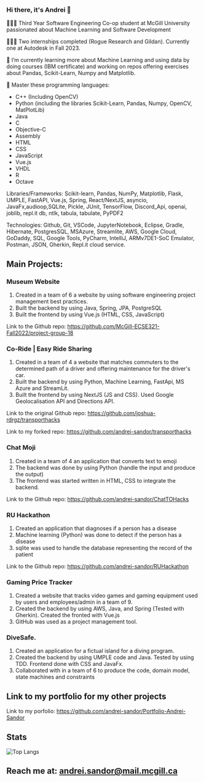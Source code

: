 ### Hi there, it's Andrei 👋

<!--
**andrei-sandor/andrei-sandor** is a ✨ _special_ ✨ repository because its `README.md` (this file) appears on your GitHub profile.

Here are some ideas to get you started:

- 🔭 I’m currently working on ...
- 🌱 I’m currently learning ...
- 👯 I’m looking to collaborate on ...
- 🤔 I’m looking for help with ...
- 💬 Ask me about ...
- 📫 How to reach me: ...
- 😄 Pronouns: ...
- ⚡ Fun fact: ...
-->

🧑🏻‍🎓 Third Year Software Engineering Co-op student at McGill University passionated about Machine Learning and Software Development

👨🏻‍💻 Two internships completed (Rogue Research and Gildan). Currently one at Autodesk in Fall 2023.

🌱 I’m currently learning more about Machine Learning and using data by doing courses (IBM certificate) and working on repos offering exercises about Pandas, Scikit-Learn, Numpy and Matplotlib.

💪 Master these programming languages:
- C++ (Including OpenCV)
- Python (including the libraries Scikit-Learn, Pandas, Numpy, OpenCV, MatPlotLib)
- Java
- C
- Objective-C
- Assembly
- HTML
- CSS
- JavaScript
- Vue.js
- VHDL
- R
- Octave

Libraries/Frameworks: Scikit-learn, Pandas, NumPy, Matplotlib, Flask, UMPLE, FastAPI, Vue.js, Spring, React/NextJS, asyncio, JavaFx,audioop,SQLite, Pickle, JUnit, TensorFlow, Discord_Api, openai, joblib, repl.it db, ntlk, tabula, tabulate, PyPDF2

Technologies: Github, Git, VSCode, JupyterNotebook, Eclipse, Gradle, Hibernate, PostgresSQL, MSAzure, Streamlite, AWS, Google Cloud, GoDaddy, SQL, Google Tools, PyCharm, IntelliJ, ARMv7DE1-SoC Emulator, Postman, JSON, Gherkin, Repl.it cloud service.


## Main Projects:
### Museum Website
 1. Created in a team of 6 a website by using software engineering project management best practices.
 2. Built the backend by using Java, Spring, JPA, PostgreSQL
 3. Built the frontend by using Vue.js (HTML, CSS, JavaScript)

 Link to the Github repo: https://github.com/McGill-ECSE321-Fall2022/project-group-18

 ### Co-Ride | Easy Ride Sharing
 1. Created in a team of 4 a website that matches commuters to the determined path of a driver and offering maintenance for the driver's car.
 2. Built the backend by using Python, Machine Learning, FastApi, MS Azure and StreamLit.
 3. Built the frontend by using NextJS (JS and CSS). Used Google Geolocalisation API and Directions API.

 Link to the original Github repo: https://github.com/joshua-rdrgz/transporthacks
 
 Link to my forked repo: https://github.com/andrei-sandor/transporthacks


### Chat Moji
 1. Created in a team of 4 an application that converts text to emoji
 2. The backend was done by using Python (handle the input and produce the output)
 3. The frontend was started written in HTML, CSS to integrate the backend.
  
 Link to the Github repo: https://github.com/andrei-sandor/ChatTOHacks

### RU Hackathon
 1. Created an application that diagnoses if a person has a disease
 2. Machine learning (Python) was done to detect if the person has a disease
 3. sqlite was used to handle the database representing the record of the patient

Link to the Github repo: https://github.com/andrei-sandor/RUHackathon

### Gaming Price Tracker
 1. Created a website that tracks video games and gaming equipment used by users and employees/admin in a team of 9.
 2. Created the backend by using AWS, Java, and Spring (Tested with Gherkin). Created the fronted with Vue.js
 3. GitHub was used as a project management tool.

### DiveSafe.
 1. Created an application for a fictual island for a diving program.
 2. Created the backend by using UMPLE code and Java. Tested by using TDD. Frontend done with CSS and JavaFx.
 3. Collaborated with in a team of 6 to produce the code, domain model, state machines and constraints

## Link to my portfolio for my other projects
Link to my porfolio: https://github.com/andrei-sandor/Portfolio-Andrei-Sandor

## Stats

![Top Langs](https://github-readme-stats.vercel.app/api/top-langs/?username=andrei-sandor)


## Reach me at: andrei.sandor@mail.mcgill.ca


